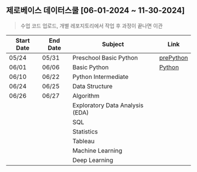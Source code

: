 ## 제로베이스 데이터스쿨 [06-01-2024 ~ 11-30-2024]
> 수업 코드 업로드, 개별 레포지토리에서 작업 후 과정이 끝나면 이관

|Start Date|End Date|Subject|Link|
|---|---|---|---|
|05/24|05/31|Preschool Basic Python|[prePython](https://github.com/gimbabheaven/zb-ds-28/tree/master/prePython)|
|06/01|06/06|Basic Python|[Python](https://github.com/gimbabheaven/zb-ds-28/tree/master/Python)|
|06/10|06/22|Python Intermediate|
|06/24|06/25|Data Structure|
|06/26|06/27|Algorithm|
|||Exploratory Data Analysis (EDA)|
|||SQL|
|||Statistics|
|||Tableau|
|||Machine Learning|
|||Deep Learning|
